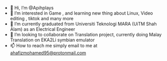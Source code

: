 - 👋 Hi, I’m @Apihplays
- 👀 I’m interested in Game , and learning new thing about Linux, Video editing , tiktok and many more
- 🌱 I’m currently graduated from Universiti Teknologi MARA (UiTM Shah Alam) as an Electrical Engineer
- 💞️ I’m looking to collaborate on Translation project, currently doing Malay Translation on EKA2Li symbian emulator
- 📫 How to reach me simply email to me at ahafizmohamed95@protonmail.com

<!---
Apihplays/Apihplays is a ✨ special ✨ repository because its `README.md` (this file) appears on your GitHub profile.
You can click the Preview link to take a look at your changes.
--->
